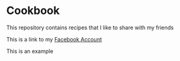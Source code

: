 # Cookbook
This repository contains recipes that I like to share with my friends

This is a link to my [Facebook Account](https://www.facebook.com/rehanahmed19)

This is an example